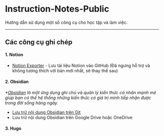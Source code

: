 # Instruction-Notes-Public

Hướng dẫn sử dụng một số công cụ cho học tập và làm việc.

---
## Các công cụ ghi chép

#### **1. Notion**
- [Notion Exporter](https://github.com/igor-kupczynski/notion-exporter) - Lưu tài liệu Notion vào GitHub (Đã ngưng hỗ trợ và không tương thích với bản mới nhất, sẽ thay thế sau)

#### **2. Obsidian**
_\*[Obsidian](https://obsidian.md/) là một ứng dụng ghi chú và quản lý kiến thức cá nhân mạnh mẽ giúp bạn có thể hệ thống những kiến thức có giá trị mình tiếp nhận được trong đời sống hàng ngày._

- [Lưu trữ nội dung Obsidian trên Git](./Obsidian/Git)
- Lưu trữ nội dung Obsidian trên Google Drive hoặc OneDrive

#### **3. Hugo**
